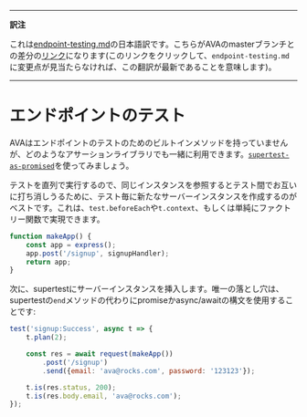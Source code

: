 ___
**訳注**

これは[endpoint-testing.md](https://github.com/avajs/ava/blob/main/docs/recipes/endpoint-testing.md)の日本語訳です。こちらがAVAのmasterブランチとの差分の[リンク](https://github.com/avajs/ava/compare/93af8d8d2cb48fe0d2c4ede3c92964a295f60cb6...master#diff-aee54ab6a703c02779edb3ebbb35e96f)になります(このリンクをクリックして、`endpoint-testing.md`に変更点が見当たらなければ、この翻訳が最新であることを意味します)。
___

# エンドポイントのテスト

AVAはエンドポイントのテストのためのビルトインメソッドを持っていませんが、どのようなアサーションライブラリでも一緒に利用できます。[`supertest-as-promised`](https://github.com/WhoopInc/supertest-as-promised)を使ってみましょう。

テストを直列で実行するので、同じインスタンスを参照するとテスト間でお互いに打ち消しうるために、テスト毎に新たなサーバーインスタンスを作成するのがベストです。これは、`test.beforeEach`や`t.context`、もしくは単純にファクトリー関数で実現できます。

```js
function makeApp() {
	const app = express();
	app.post('/signup', signupHandler);
	return app;
}
```

次に、supertestにサーバーインスタンスを挿入します。唯一の落とし穴は、supertestの`end`メソッドの代わりにpromiseかasync/awaitの構文を使用することです:

```js
test('signup:Success', async t => {
	t.plan(2);

	const res = await request(makeApp())
		.post('/signup')
		.send({email: 'ava@rocks.com', password: '123123'});

	t.is(res.status, 200);
	t.is(res.body.email, 'ava@rocks.com');
});
```
